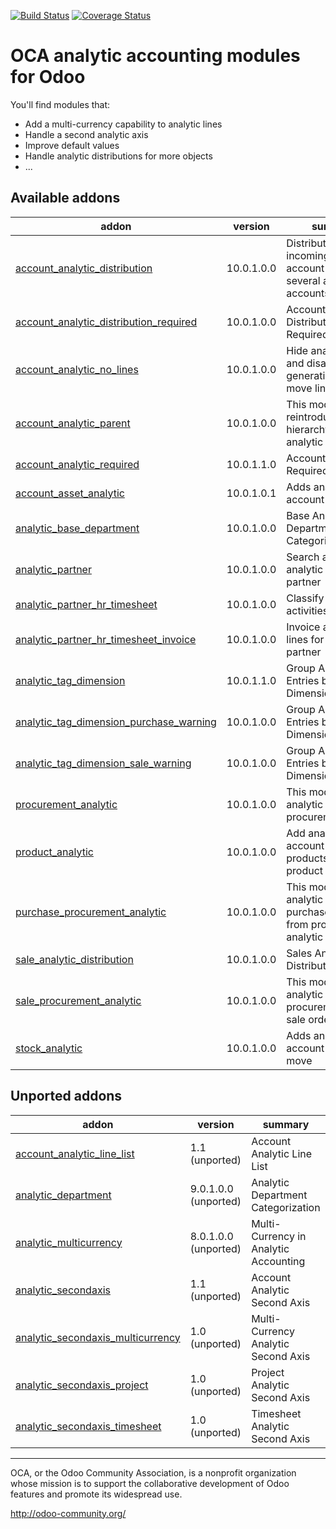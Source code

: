[![Build Status](https://travis-ci.org/OCA/account-analytic.svg?branch=10.0)](https://travis-ci.org/OCA/account-analytic)
[![Coverage Status](https://coveralls.io/repos/OCA/account-analytic/badge.png?branch=10.0)](https://coveralls.io/r/OCA/account-analytic?branch=10.0)

OCA analytic accounting modules for Odoo
========================================

You'll find modules that:

 - Add a multi-currency capability to analytic lines
 - Handle a second analytic axis
 - Improve default values
 - Handle analytic distributions for more objects
 - ...

[//]: # (addons)

Available addons
----------------
addon | version | summary
--- | --- | ---
[account_analytic_distribution](account_analytic_distribution/) | 10.0.1.0.0 | Distribute incoming/outcoming account moves to several analytic accounts
[account_analytic_distribution_required](account_analytic_distribution_required/) | 10.0.1.0.0 | Account Analytic Distribution Required
[account_analytic_no_lines](account_analytic_no_lines/) | 10.0.1.0.0 | Hide analytics lines and disable their generation from a move line.
[account_analytic_parent](account_analytic_parent/) | 10.0.1.0.0 | This module reintroduces the hierarchy to the analytic accounts.
[account_analytic_required](account_analytic_required/) | 10.0.1.1.0 | Account Analytic Required
[account_asset_analytic](account_asset_analytic/) | 10.0.1.0.1 | Adds analytic account per asset
[analytic_base_department](analytic_base_department/) | 10.0.1.0.0 | Base Analytic Department Categorization
[analytic_partner](analytic_partner/) | 10.0.1.0.0 | Search and group analytic entries by partner
[analytic_partner_hr_timesheet](analytic_partner_hr_timesheet/) | 10.0.1.0.0 | Classify HR activities by partner
[analytic_partner_hr_timesheet_invoice](analytic_partner_hr_timesheet_invoice/) | 10.0.1.0.0 | Invoice analytic lines for the other partner
[analytic_tag_dimension](analytic_tag_dimension/) | 10.0.1.1.0 | Group Analytic Entries by Dimensions
[analytic_tag_dimension_purchase_warning](analytic_tag_dimension_purchase_warning/) | 10.0.1.0.0 | Group Analytic Entries by Dimensions
[analytic_tag_dimension_sale_warning](analytic_tag_dimension_sale_warning/) | 10.0.1.0.0 | Group Analytic Entries by Dimensions
[procurement_analytic](procurement_analytic/) | 10.0.1.0.0 | This module adds analytic account to procurements
[product_analytic](product_analytic/) | 10.0.1.0.0 | Add analytic account on products and product categories
[purchase_procurement_analytic](purchase_procurement_analytic/) | 10.0.1.0.0 | This module sets analytic account in purchase order line from procurement analytic account
[sale_analytic_distribution](sale_analytic_distribution/) | 10.0.1.0.0 | Sales Analytic Distribution
[sale_procurement_analytic](sale_procurement_analytic/) | 10.0.1.0.0 | This module sets analytic account procurement from sale order
[stock_analytic](stock_analytic/) | 10.0.1.0.0 | Adds an analytic account in stock move


Unported addons
---------------
addon | version | summary
--- | --- | ---
[account_analytic_line_list](account_analytic_line_list/) | 1.1 (unported) | Account Analytic Line List
[analytic_department](analytic_department/) | 9.0.1.0.0 (unported) | Analytic Department Categorization
[analytic_multicurrency](analytic_multicurrency/) | 8.0.1.0.0 (unported) | Multi-Currency in Analytic Accounting
[analytic_secondaxis](analytic_secondaxis/) | 1.1 (unported) | Account Analytic Second Axis
[analytic_secondaxis_multicurrency](analytic_secondaxis_multicurrency/) | 1.0 (unported) | Multi-Currency Analytic Second Axis
[analytic_secondaxis_project](analytic_secondaxis_project/) | 1.0 (unported) | Project Analytic Second Axis
[analytic_secondaxis_timesheet](analytic_secondaxis_timesheet/) | 1.0 (unported) | Timesheet Analytic Second Axis

[//]: # (end addons)

----

OCA, or the Odoo Community Association, is a nonprofit organization whose
mission is to support the collaborative development of Odoo features and
promote its widespread use.

http://odoo-community.org/
